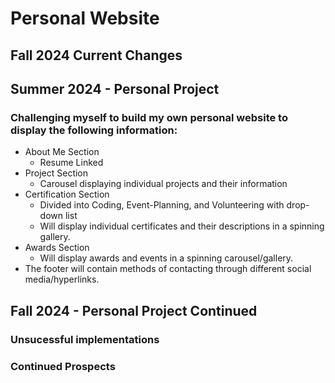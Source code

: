 # Personal Website 
## Fall 2024 Current Changes

## Summer 2024 - Personal Project

### Challenging myself to build my own personal website to display the following information:
- About Me Section
  - Resume Linked
- Project Section
  - Carousel displaying individual projects and their information
- Certification Section
  - Divided into Coding, Event-Planning, and Volunteering with drop-down list
  - Will display individual certificates and their descriptions in a spinning gallery. 
- Awards Section
  - Will display awards and events in a spinning carousel/gallery.
- The footer will contain methods of contacting  through different social media/hyperlinks.

## Fall 2024 - Personal Project Continued
### Unsucessful implementations

### Continued Prospects
